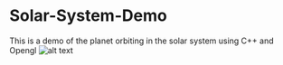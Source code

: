 # Solar-System-Demo
This is a demo of the planet orbiting in the solar system using C++ and Opengl
![alt text](C:\Users\marti\Downloads\SolarSystemDemo.gif)

